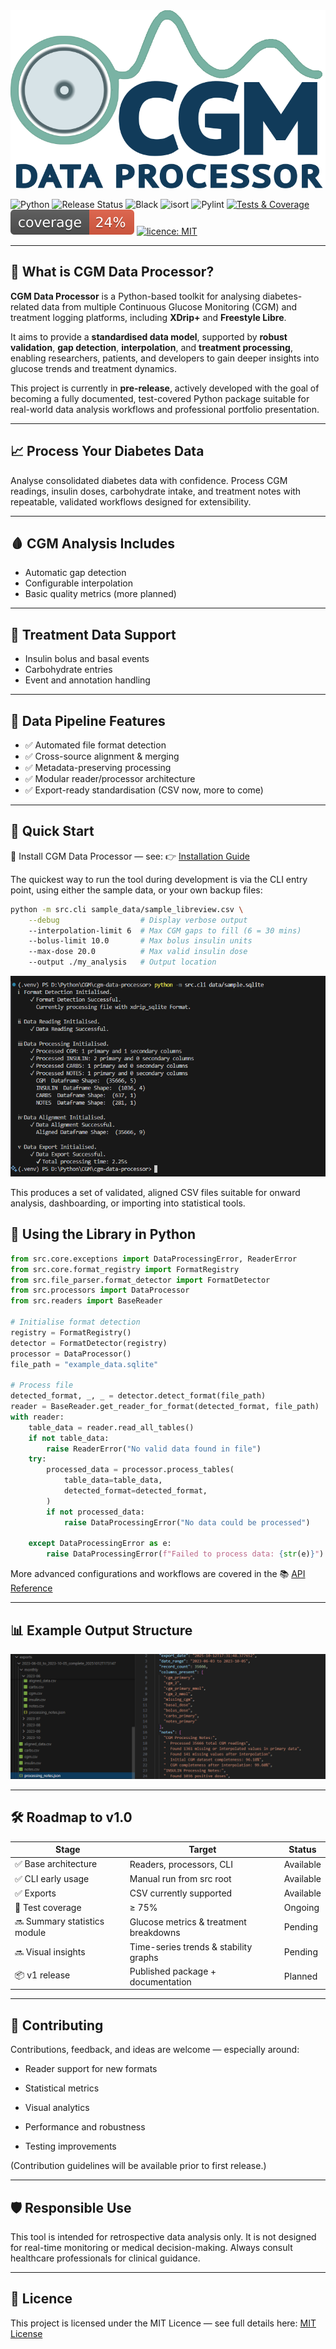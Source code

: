 <style>
  .md-typeset h1 {
    display: none;
  }
</style>
<div>
  <img src="assets/cgm_logo_780x441.png" alt="CGM Data Processor Logo">
</div>

![Python](https://img.shields.io/badge/python-3.10%2B-blue) ![Release Status](https://img.shields.io/badge/status-pre--release-orange) ![Black](https://img.shields.io/badge/code%20style-black-4B8BBE.svg) ![isort](https://img.shields.io/badge/imports-isort-4B8BBE.svg) ![Pylint](https://img.shields.io/badge/code%20quality-pylint-4B8BBE.svg) [![Tests & Coverage](https://github.com/Warren8824/cgm-data-processor/actions/workflows/tests.yml/badge.svg)](https://github.com/Warren8824/cgm-data-processor/actions/workflows/tests.yml) ![Coverage](assets/coverage.svg) [![licence: MIT](https://img.shields.io/badge/licence-MIT-yellow.svg)](https://opensource.org/licenses/MIT)

---

## 📍 What is CGM Data Processor?

**CGM Data Processor** is a Python-based toolkit for analysing diabetes-related data from multiple Continuous Glucose Monitoring (CGM) and treatment logging platforms, including **XDrip+** and **Freestyle Libre**.

It aims to provide a **standardised data model**, supported by **robust validation**, **gap detection**, **interpolation**, and **treatment processing**, enabling researchers, patients, and developers to gain deeper insights into glucose trends and treatment dynamics.

This project is currently in **pre-release**, actively developed with the goal of becoming a fully documented, test-covered Python package suitable for real-world data analysis workflows and professional portfolio presentation.

---

## 📈 Process Your Diabetes Data

<div class="feature-card">
  <p>
  Analyse consolidated diabetes data with confidence. Process CGM readings, insulin doses, carbohydrate intake, and treatment notes with repeatable, validated workflows designed for extensibility.
  </p>
</div>

---

## 🩸 CGM Analysis Includes
- Automatic gap detection
- Configurable interpolation
- Basic quality metrics (more planned)

---

## 💉 Treatment Data Support
- Insulin bolus and basal events
- Carbohydrate entries
- Event and annotation handling

---

## 🧪 Data Pipeline Features

- ✅ Automated file format detection  
- ✅ Cross-source alignment & merging  
- ✅ Metadata-preserving processing  
- ✅ Modular reader/processor architecture  
- ✅ Export-ready standardisation (CSV now, more to come)

---

## 🚀 Quick Start

📘 Install CGM Data Processor — see: 👉 [Installation Guide](./getting-started/installation.md)

The quickest way to run the tool during development is via the CLI entry point, using either the sample data, or your own backup files:

```bash
python -m src.cli sample_data/sample_libreview.csv \
    --debug                  # Display verbose output
    --interpolation-limit 6  # Max CGM gaps to fill (6 = 30 mins)
    --bolus-limit 10.0       # Max bolus insulin units
    --max-dose 20.0          # Max valid insulin dose
    --output ./my_analysis   # Output location
```

<div class="feature-card"> <img src="assets/cli_screenshot.png" alt="CLI Screenshot"> </div>

This produces a set of validated, aligned CSV files suitable for onward analysis, dashboarding, or importing into statistical tools.

## 🧠 Using the Library in Python

```python
from src.core.exceptions import DataProcessingError, ReaderError
from src.core.format_registry import FormatRegistry
from src.file_parser.format_detector import FormatDetector
from src.processors import DataProcessor
from src.readers import BaseReader

# Initialise format detection
registry = FormatRegistry()
detector = FormatDetector(registry)
processor = DataProcessor()
file_path = "example_data.sqlite"

# Process file
detected_format, _, _ = detector.detect_format(file_path)
reader = BaseReader.get_reader_for_format(detected_format, file_path)
with reader:
    table_data = reader.read_all_tables()
    if not table_data:
        raise ReaderError("No valid data found in file")
    try:
        processed_data = processor.process_tables(
            table_data=table_data,
            detected_format=detected_format,
        )
        if not processed_data:
            raise DataProcessingError("No data could be processed")

    except DataProcessingError as e:
        raise DataProcessingError(f"Failed to process data: {str(e)}") from e
```

More advanced configurations and workflows are covered in the 📚 [API Reference](https://warren8824.github.io/cgm-data-processor/api/core/data-types)

---

## 📊 Example Output Structure

<div class="feature-card"> <img src="assets/output_structure.png" alt="Example output structure"> </div>

---

## 🛠️ Roadmap to v1.0

|Stage	|Target	|Status|
--------|-------|-------
|✅ Base architecture |Readers, processors, CLI |Available
|✅ CLI early usage |Manual run from src root |Available
|✅ Exports | CSV currently supported | Available
|🔄 Test coverage |≥ 75% |Ongoing
|🔜 Summary statistics module| Glucose metrics & treatment breakdowns |Pending
|🔜 Visual insights| Time-series trends & stability graphs |Pending
|📦 v1 release |Published package + documentation |Planned

---

## 🤝 Contributing

Contributions, feedback, and ideas are welcome — especially around:

- Reader support for new formats

- Statistical metrics

- Visual analytics

- Performance and robustness

- Testing improvements

(Contribution guidelines will be available prior to first release.)

---

## 🛡️ Responsible Use

<div class="feature-card"> This tool is intended for retrospective data analysis only. It is not designed for real-time monitoring or medical decision-making. Always consult healthcare professionals for clinical guidance. </div>

---

## 📄 Licence

This project is licensed under the MIT Licence — see full details here: [MIT License](https://opensource.org/licenses/MIT)
